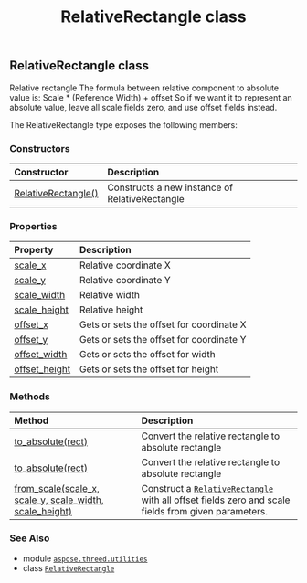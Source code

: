 ﻿---
title: RelativeRectangle class
second_title: Aspose.3D for Python via .NET API References
description: 
type: docs
weight: 160
url: /python-net/aspose.threed.utilities/relativerectangle/
is_root: false
---

## RelativeRectangle class

Relative rectangle
The formula between relative component to absolute value is:
Scale * (Reference Width) + offset
So if we want it to represent an absolute value, leave all scale fields zero, and use offset fields instead.



The RelativeRectangle type exposes the following members:

### Constructors
| Constructor | Description |
| :- | :- |
| [RelativeRectangle()](/3d/python-net/aspose.threed.utilities/relativerectangle/__init__/#) | Constructs a new instance of RelativeRectangle |


### Properties
| Property | Description |
| :- | :- |
| [scale_x](/3d/python-net/aspose.threed.utilities/relativerectangle/scale_x) | Relative coordinate X |
| [scale_y](/3d/python-net/aspose.threed.utilities/relativerectangle/scale_y) | Relative coordinate Y |
| [scale_width](/3d/python-net/aspose.threed.utilities/relativerectangle/scale_width) | Relative width |
| [scale_height](/3d/python-net/aspose.threed.utilities/relativerectangle/scale_height) | Relative height |
| [offset_x](/3d/python-net/aspose.threed.utilities/relativerectangle/offset_x) | Gets or sets the offset for coordinate X |
| [offset_y](/3d/python-net/aspose.threed.utilities/relativerectangle/offset_y) | Gets or sets the offset for coordinate Y |
| [offset_width](/3d/python-net/aspose.threed.utilities/relativerectangle/offset_width) | Gets or sets the offset for width |
| [offset_height](/3d/python-net/aspose.threed.utilities/relativerectangle/offset_height) | Gets or sets the offset for height |


### Methods
| Method | Description |
| :- | :- |
| [to_absolute(rect)](/3d/python-net/aspose.threed.utilities/relativerectangle/to_absolute/#aspose.pydrawing.Size) | Convert the relative rectangle to absolute rectangle |
| [to_absolute(rect)](/3d/python-net/aspose.threed.utilities/relativerectangle/to_absolute/#aspose.pydrawing.Rectangle) | Convert the relative rectangle to absolute rectangle |
| [from_scale(scale_x, scale_y, scale_width, scale_height)](/3d/python-net/aspose.threed.utilities/relativerectangle/from_scale/#float-float-float-float) | Construct a [`RelativeRectangle`](/3d/python-net/aspose.threed.utilities/relativerectangle) with all offset fields zero and scale fields from given parameters. |



### See Also
* module [`aspose.threed.utilities`](..)
* class [`RelativeRectangle`](/3d/python-net/aspose.threed.utilities/relativerectangle)
